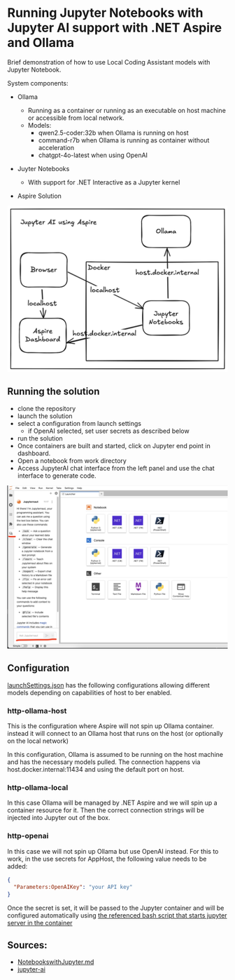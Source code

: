 # Running Jupyter Notebooks with Jupyter AI support with .NET Aspire and Ollama

Brief demonstration of how to use Local Coding Assistant models with Jupyter Notebook.

System components:

- Ollama
  - Running as a container or running as an executable on host machine or accessible from local network. 
  - Models:
    - qwen2.5-coder:32b when Ollama is running on host
    - command-r7b when Ollama is running as container without acceleration
    - chatgpt-4o-latest when using OpenAI
- Juyter Notebooks
  - With support for .NET Interactive as a Jupyter kernel
  
- Aspire Solution

![Setup overview - locally hosted Ollama](./doc/aspire-docker-network-2.png)

## Running the solution

- clone the repository
- launch the solution
- select a configuration from launch settings
  - if OpenAI selected, set user secrets as described below
- run the solution
- Once containers are built and started, click on Jupyter end point in dashboard.
- Open a notebook from work directory
- Access JupyterAI chat interface from the left panel and use the chat interface to generate code.

![Jupyter Ai activation](./doc/jupyterai.png)


## Configuration

[launchSettings.json](./src/AspireJupyterAI.AppHost/Properties/launchSettings.json) has the following configurations allowing different models depending on capabilities of host to ber enabled.

### http-ollama-host

This is the configuration where Aspire will not spin up Ollama container. instead it will connect to an Ollama host that runs on the host (or optionally on the local network)

In this configuration, Ollama is assumed to be running on the host machine and has the necessary models pulled.
The connection happens via host.docker.internal:11434 and using the default port on host.

### http-ollama-local

In this case Ollama will be managed by .NET Aspire and we will spin up a container resource for it. Then the correct connection strings will be injected into Jupyter out of the box.

### http-openai

In this case we will not spin up Ollama but use OpenAI instead.
For this to work, in the use secrets for AppHost, the following value needs to be added:

```json
{
  "Parameters:OpenAIKey": "your API key"
}
```
Once the secret is set, it will be passed to the Jupyter container and will be configured automatically using [the referenced bash script that starts jupyter server in the container](./src/AspireJupyterAI.AppHost/Jupyter/run.sh)


## Sources:

- [NotebookswithJupyter.md](https://github.com/dotnet/interactive/blob/main/docs/NotebookswithJupyter.md)
- [jupyter-ai](https://github.com/jupyterlab/jupyter-ai)